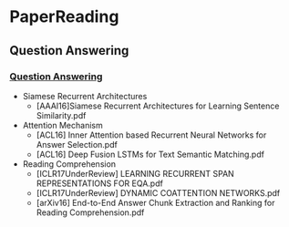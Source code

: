 # PaperReading
## Question Answering

### [Question Answering](https://github.com/ECNUICA/PaperReading/tree/master/Question%20Answering)
- Siamese Recurrent Architectures
  - [AAAI16]Siamese Recurrent Architectures for Learning Sentence Similarity.pdf
- Attention Mechanism
  - [ACL16] Inner Attention based Recurrent Neural Networks for Answer Selection.pdf
  - [ACL16] Deep Fusion LSTMs for Text Semantic Matching.pdf
- Reading Comprehension
  - [ICLR17UnderReview] LEARNING RECURRENT SPAN REPRESENTATIONS FOR EQA.pdf
  - [ICLR17UnderReview] DYNAMIC COATTENTION NETWORKS.pdf
  - [arXiv16] End-to-End Answer Chunk Extraction and Ranking for Reading Comprehension.pdf
